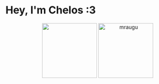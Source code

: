  <h1>Hey, I'm Chelos :3</h1>
 <p align="center">
   <img height="150px" src="https://github-readme-stats.vercel.app/api?username=chanios&show_icons=true&count_private=true&theme=tokyonight" />&nbsp;<img height="150px" src="https://github-readme-stats.vercel.app/api/top-langs/?username=chanios&layout=compact&count_private=true&theme=tokyonight" alt="mraugu" />
</p>

